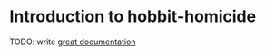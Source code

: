 # Introduction to hobbit-homicide

TODO: write [great documentation](http://jacobian.org/writing/what-to-write/)
